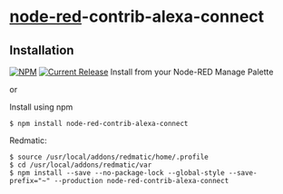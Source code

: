 # [node-red](http://nodered.org)-contrib-alexa-connect




## Installation
[![NPM](https://nodei.co/npm/node-red-contrib-alexa-connect.png)](https://npmjs.org/package/node-red-contrib-alexa-connect)
[![Current Release](https://img.shields.io/github/v/release/PfisterDaniel/node-red-contrib-alexa-connect.svg?colorB=4cc61e)](https://github.com/PfisterDaniel/node-red-contrib-alexa-connect/releases/latest)
Install from your Node-RED Manage Palette

or

Install using npm

    $ npm install node-red-contrib-alexa-connect

Redmatic:

    $ source /usr/local/addons/redmatic/home/.profile
    $ cd /usr/local/addons/redmatic/var
    $ npm install --save --no-package-lock --global-style --save-prefix="~" --production node-red-contrib-alexa-connect

